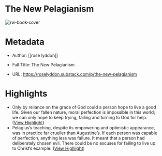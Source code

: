 # The New Pelagianism

![rw-book-cover](https://substackcdn.com/image/fetch/f_auto,q_auto:good,fl_progressive:steep/https%3A%2F%2Fsubstack-post-media.s3.amazonaws.com%2Fpublic%2Fimages%2F72271e16-a202-444d-a1bc-3fe84540d7e4.heic)

# Metadata
- Author: [[rose lyddon]]
- Full Title: The New Pelagianism

- URL: https://roselyddon.substack.com/p/the-new-pelagianism

# Highlights
- Only by reliance on the grace of God could a person hope to live a good life. Given our fallen nature, moral perfection is impossible in this world; we can only hope to keep trying, failing and turning to God for help. ([View Highlight](https://read.readwise.io/read/01hymyy48mx0dyge4fc02rd2e8))
- Pelagius’s teaching, despite its empowering and optimistic appearance, was in practice far crueller than Augustine’s. If each person was capable of perfection, anything less was failure. It meant that a person had deliberately chosen evil. There could be no excuses for failing to live up to Christ’s example. ([View Highlight](https://read.readwise.io/read/01hymyxrbyjx289cp06hzdr7hr))
